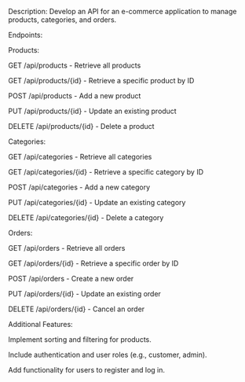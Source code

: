 Description:
Develop an API for an e-commerce application to manage products, categories, and orders.

Endpoints:

Products:

GET /api/products - Retrieve all products

GET /api/products/{id} - Retrieve a specific product by ID

POST /api/products - Add a new product

PUT /api/products/{id} - Update an existing product

DELETE /api/products/{id} - Delete a product

Categories:

GET /api/categories - Retrieve all categories

GET /api/categories/{id} - Retrieve a specific category by ID

POST /api/categories - Add a new category

PUT /api/categories/{id} - Update an existing category

DELETE /api/categories/{id} - Delete a category

Orders:

GET /api/orders - Retrieve all orders

GET /api/orders/{id} - Retrieve a specific order by ID

POST /api/orders - Create a new order

PUT /api/orders/{id} - Update an existing order

DELETE /api/orders/{id} - Cancel an order

Additional Features:

Implement sorting and filtering for products.

Include authentication and user roles (e.g., customer, admin).

Add functionality for users to register and log in.
